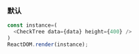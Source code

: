 ### 默认

<!--start-code-->
```js
const instance=(
  <CheckTree data={data} height={400} />
)
ReactDOM.render(instance);
```
<!--end-code-->
